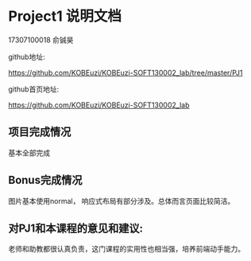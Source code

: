 # Project1 说明文档

17307100018 俞铖昊

github地址:

https://github.com/KOBEuzi/KOBEuzi-SOFT130002_lab/tree/master/PJ1

github首页地址:

https://github.com/KOBEuzi/KOBEuzi-SOFT130002_lab

## 项目完成情况

基本全部完成

## Bonus完成情况

图片基本使用normal， 响应式布局有部分涉及。总体而言页面比较简洁。

## 对PJ1和本课程的意见和建议:

老师和助教都很认真负责，这门课程的实用性也相当强，培养前端动手能力。

